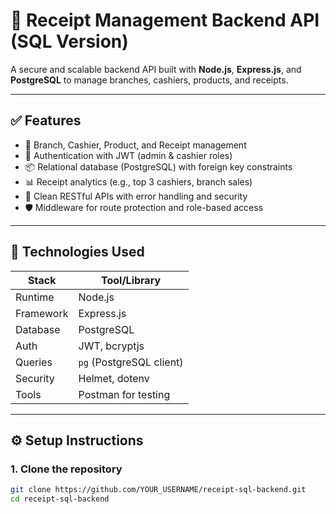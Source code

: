 # 🧾 Receipt Management Backend API (SQL Version)

A secure and scalable backend API built with **Node.js**, **Express.js**, and **PostgreSQL** to manage branches, cashiers, products, and receipts.

---

## ✅ Features

- 🚀 Branch, Cashier, Product, and Receipt management
- 🔐 Authentication with JWT (admin & cashier roles)
- 📦 Relational database (PostgreSQL) with foreign key constraints
- 📊 Receipt analytics (e.g., top 3 cashiers, branch sales)
- 🧼 Clean RESTful APIs with error handling and security
- 🛡️ Middleware for route protection and role-based access

---

## 🧱 Technologies Used

| Stack        | Tool/Library             |
|--------------|--------------------------|
| Runtime      | Node.js                  |
| Framework    | Express.js               |
| Database     | PostgreSQL               |
| Auth         | JWT, bcryptjs            |
| Queries      | `pg` (PostgreSQL client) |
| Security     | Helmet, dotenv           |
| Tools        | Postman for testing      |

---

## ⚙️ Setup Instructions

### 1. Clone the repository

```bash
git clone https://github.com/YOUR_USERNAME/receipt-sql-backend.git
cd receipt-sql-backend
